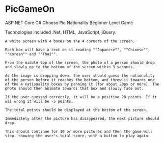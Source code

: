 # PicGameOn
ASP.NET Core C# Choose Pic Nationality Beginner Level Game


Technologies included .Net, HTML, JavaScript, jQuery.

    A white screen with 4 boxes on the 4 corners of the screen.

    Each box will have a text on it reading ""Japanese"", ""Chinese"", ""Korean"" and ""Thai"".

    From the middle top of the screen, the photo of a person should drop and slowly go to the bottom of the screen within 3 seconds.

    As the image is dropping down, the user should guess the nationality of the person before it reaches the bottom, and throw it towards one of the 4 nationality boxes by panning it (for about 20px or more). The photo should then animate towards that box and slowly fade out.

    If the user guessed correctly, it will be a positive 20 points. If it was wrong it will be -5 points.

    The total points should be displayed at the bottom of the screen.

    Immediately after the picture has disappeared, the next picture should drop.

    This should continue for 10 or more pictures and then the game will stop, showing the user's total score, with a button to play again.
